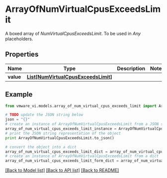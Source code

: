 # ArrayOfNumVirtualCpusExceedsLimit

A boxed array of *NumVirtualCpusExceedsLimit*. To be used in *Any* placeholders. 

## Properties
Name | Type | Description | Notes
------------ | ------------- | ------------- | -------------
**value** | [**List[NumVirtualCpusExceedsLimit]**](NumVirtualCpusExceedsLimit.md) |  | 

## Example

```python
from vmware_vi.models.array_of_num_virtual_cpus_exceeds_limit import ArrayOfNumVirtualCpusExceedsLimit

# TODO update the JSON string below
json = "{}"
# create an instance of ArrayOfNumVirtualCpusExceedsLimit from a JSON string
array_of_num_virtual_cpus_exceeds_limit_instance = ArrayOfNumVirtualCpusExceedsLimit.from_json(json)
# print the JSON string representation of the object
print ArrayOfNumVirtualCpusExceedsLimit.to_json()

# convert the object into a dict
array_of_num_virtual_cpus_exceeds_limit_dict = array_of_num_virtual_cpus_exceeds_limit_instance.to_dict()
# create an instance of ArrayOfNumVirtualCpusExceedsLimit from a dict
array_of_num_virtual_cpus_exceeds_limit_form_dict = array_of_num_virtual_cpus_exceeds_limit.from_dict(array_of_num_virtual_cpus_exceeds_limit_dict)
```
[[Back to Model list]](../README.md#documentation-for-models) [[Back to API list]](../README.md#documentation-for-api-endpoints) [[Back to README]](../README.md)


